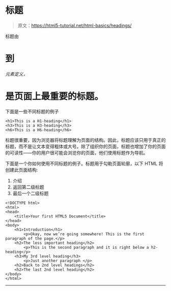 # 标题

> 原文：<https://html5-tutorial.net/html-basics/headings/>

标题由

# 到

###### 元素定义，

# 是页面上最重要的标题。

下面是一些不同标题的例子

```
<h1>This is a H1-heading</h1>
<h3>This is a H3-heading</h3>
<h6>This is a H6-heading</h6>
```

标题很重要，因为浏览器将标题理解为页面的结构。因此，标题应该只用于真正的标题，而不是让文本变得粗体或大号。除了组织你的页面，标题也增加了你的页面的可读性——你的用户很可能会浏览你的页面，他们使用标题作为导航。

下面是一个你如何使用不同标题的例子。标题用于勾勒页面轮廓，以下 HTML 将创建此页面结构:

1.  介绍
2.  返回第二级标题
3.  最后一个二级标题

<input type="hidden" name="IL_IN_ARTICLE">

```
<!DOCTYPE html>
<html>
<head>
	<title>Your first HTML5 Document</title>
</head>
<body>
	<h1>Introduction</h1>
		<p>Okay, now we’re going somewhere! This is the first paragraph of the page.</p>
	<h2>The less important heading</h2>
		<p>This is the second paragraph and it is right below a h2-heading</p>
	<h3>My 3rd level heading</h3>
		<p>Just another paragraph </p>
	<h2>Back to 2nd level headings</h2>
	<h2>The last 2nd level heading</h2>
</body>
</html>
```

* * *